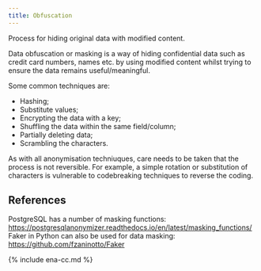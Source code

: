 ```yaml
---
title: Obfuscation
---
```


Process for hiding original data with modified content.

Data obfuscation or masking is a way of hiding confidential data such as credit card numbers, names etc. by using modified content whilst trying to ensure the data remains useful/meaningful.

Some common techniques are: 

* Hashing;
* Substitute values; 
* Encrypting the data with a key; 
* Shuffling the data within the same field/column; 
* Partially deleting data;
* Scrambling the characters.

As with all anonymisation techniuques, care needs to be taken that the process is not reversible. For example, a simple rotation or
substitution of characters is vulnerable to codebreaking techniques to reverse the coding.

## References

PostgreSQL has a number of masking functions: https://postgresqlanonymizer.readthedocs.io/en/latest/masking_functions/ 
Faker in Python can also be used for data masking: https://github.com/fzaninotto/Faker

{% include ena-cc.md %}